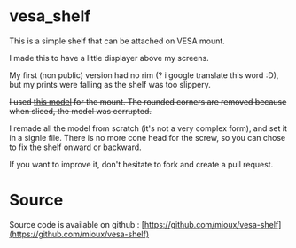 # vesa_shelf

This is a simple shelf that can be attached on VESA mount.

I made this to have a little displayer above my screens.

My first (non public) version had no rim (? i google translate this word :D), but my prints were falling as the shelf was too slippery.

~~I used [this model](https://www.thingiverse.com/thing:4383974) for the mount. The rounded corners are removed because when sliced, the model was corrupted.~~

I remade all the model from scratch (it's not a very complex form), and set it in a signle file. There is no more cone head for the screw, so you can chose to fix the shelf onward or backward.

If you want to improve it, don't hesitate to fork and create a pull request.

# Source

Source code is available on github : [https://github.com/mioux/vesa-shelf](https://github.com/mioux/vesa-shelf)
